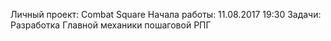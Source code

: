 Личный проект: Combat Square
Начала работы: 11.08.2017 19:30
Задачи: Разработка Главной механики пошаговой РПГ
